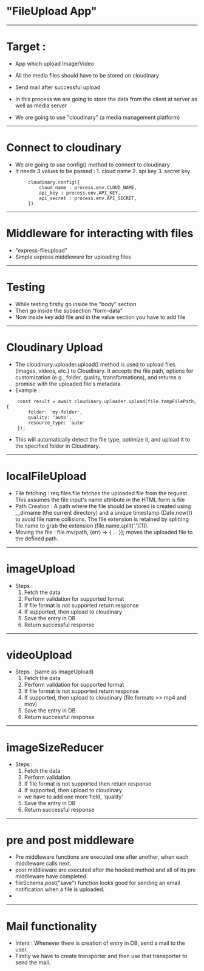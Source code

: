 # "FileUpload App" 
--------------------------------------------------------------------------------------------
# Target :
- App which upload Image/Video 
- All the media files should have to be stored on cloudinary
- Send mail after successful upload

- In this process we are going to store the data from the client at server as well as media server
- We are going to use "cloudinary" (a media management platform)
--------------------------------------------------------------------------------------------

# Connect to cloudinary
- We are going to use config() method to connect to cloudinary
- It needs 3 values to be passed : 1. cloud name 2. api key 3. secret key

```
        cloudinary.config({
            cloud_name : process.env.CLOUD_NAME,
            api_key : process.env.API_KEY,
            api_secret : process.env.API_SECRET,
        })
```

--------------------------------------------------------------------------------------------
# Middleware for interacting with files
- "express-fileupload"
- Simple express middleware for uploading files

--------------------------------------------------------------------------------------------
# Testing
- While testing firstly go inside the "body" section
- Then go inside the subsection "form-data"
- Now inside key add file and in the value section you have to add file

--------------------------------------------------------------------------------------------
# Cloudinary Upload
- The cloudinary.uploader.upload() method is used to upload files (images, videos, etc.) to Cloudinary. It accepts the file path, options for customization (e.g., folder, quality, transformations), and returns a promise with the uploaded file's metadata.
- Example :
```
    const result = await cloudinary.uploader.upload(file.tempFilePath, {
        folder: 'my-folder',
        quality: 'auto',
        resource_type: 'auto'
    });

```
- This will automatically detect the file type, optimize it, and upload it to the specified folder in Cloudinary.
--------------------------------------------------------------------------------------------
# localFileUpload
- File fetching :
    req.files.file fetches the uploaded file from the request. This assumes the file input's name attribute in the HTML form is file
- Path Creation :
    A path where the file should be stored is created using __dirname (the current directory) and a unique timestamp (Date.now()) to avoid file name collisions. The file extension is retained by splitting file.name to grab the extension (file.name.split('.')[1]).
- Moving the file :
    file.mv(path, (err) => { ... }); moves the uploaded file to the defined path.

--------------------------------------------------------------------------------------------
# imageUpload
- Steps :
    1. Fetch the data
    2. Perform validation for supported format
    3. If file format is not supported return response
    4. If supported, then upload to cloudinary
    5. Save the entry in DB
    6. Return successful response

--------------------------------------------------------------------------------------------
# videoUpload
- Steps : (same as imageUpload)
    1. Fetch the data
    2. Perform validation for supported format
    3. If file format is not supported return response
    4. If supported, then upload to cloudinary (file formats >> mp4 and mov)
    5. Save the entry in DB
    6. Return successful response

--------------------------------------------------------------------------------------------
# imageSizeReducer
- Steps : 
    1. Fetch the data
    2. Perform validation
    3. If file format is not supported then return response
    4. If supported, then upload to cloudinary
    - we have to add one more field, 'quality'
    5. Save the entry in DB
    6. Return successful response
--------------------------------------------------------------------------------------------
# pre and post middleware
- Pre middleware functions are executed one after another, when each middleware calls next.
- post middleware are executed after the hooked method and all of its pre middleware have completed.
- fileSchema.post("save") function looks good for sending an email notification when a file is uploaded.
- 
--------------------------------------------------------------------------------------------
# Mail functionality
- Intent : Whenever there is creation of entry in DB, send a mail to the user.
- Firstly we have to create transporter and then use that transporter to send the mail.



